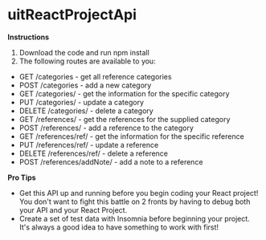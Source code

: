 # uitReactProjectApi

**Instructions**

1. Download the code and run npm install
2. The following routes are available to you:
  - GET /categories - get all reference categories
  - POST /categories - add a new category
  - GET /categories/<categoryID> - get the information for the specific category
  - PUT /categories/<categoryID> - update a category
  - DELETE /categories/<categoryID> - delete a category
  - GET /references/<categoryID> - get the references for the supplied category
  - POST /references/<categoryID> - add a reference to the category
  - GET /references/ref/<referenceID> - get the information for the specific reference
  - PUT /references/ref/<referenceID> - update a reference
  - DELETE /references/ref/<referenceID> - delete a reference
  - POST /references/addNote/<referenceID> - add a note to a reference

  **Pro Tips**

  - Get this API up and running before you begin coding your React project! You don't want to fight this battle on 2 fronts by having to debug both your API and your React Project.
  - Create a set of test data with Insomnia before beginning your project. It's always a good idea to have something to work with first!